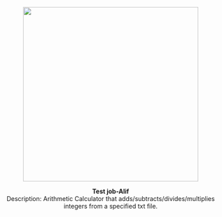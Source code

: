 
<p align="center"><a href="https://job.alif.tj/" target="_blank"><img src="https://upload.wikimedia.org/wikipedia/commons/1/1f/Official_logo_of_Alif_Bank_in_Tajikistan.png" width="400"></a></p>

<p align="center">
<b> Test job-Alif </b> <br> Description: Arithmetic Calculator that adds/subtracts/divides/multiplies integers from a specified txt file.
</p>


